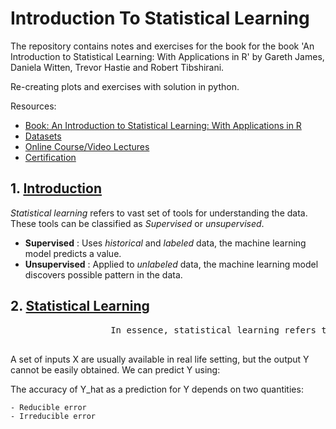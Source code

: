 # Introduction To Statistical  Learning
The repository contains notes and exercises for the book for the book 'An Introduction to Statistical Learning: With Applications in R' by Gareth James, Daniela Witten, Trevor Hastie and Robert Tibshirani.

Re-creating plots and exercises with solution in python. 

Resources:

- [Book: An Introduction to Statistical Learning: With Applications in R](https://www.statlearning.com/)
- [Datasets](https://www.statlearning.com/resources-first-edition)
- [Online Course/Video Lectures](https://www.dataschool.io/15-hours-of-expert-machine-learning-videos/)
- [Certification](https://www.edx.org/course/statistical-learning)

## 1. [Introduction](https://github.com/amogghrao/introduction_to_statistical_learning/blob/main/Chapter%201%20-%20Introduction.ipynb)

*Statistical learning* refers to vast set of tools for understanding the data. These tools can be classified as *Supervised* or *unsupervised*. 

- **Supervised** : Uses *historical* and *labeled* data, the machine learning model predicts a value.
- **Unsupervised** : Applied to *unlabeled* data, the machine learning model discovers possible pattern in the data.


## 2. [Statistical Learning](https://github.com/amogghrao/introduction_to_statistical_learning/blob/main/Chapter%202%20-%20Statistical%20Learning.ipynb)

<pre>
                   In essence, statistical learning refers to a set of approaches for estimating f.

</pre>

A set of inputs X are usually available in real life setting, but the output Y cannot be easily obtained. We can predict Y using:


The accuracy of Y_hat as a prediction for Y depends on two quantities:

    - Reducible error
    - Irreducible error
